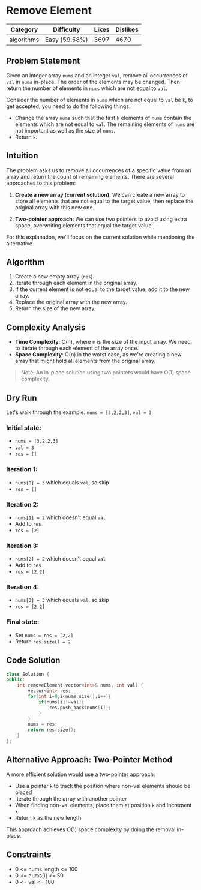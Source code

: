 # Remove Element

| Category | Difficulty | Likes | Dislikes |
|----------|------------|-------|----------|
| algorithms | Easy (59.58%) | 3697 | 4670 |

## Problem Statement

Given an integer array `nums` and an integer `val`, remove all occurrences of `val` in `nums` in-place. The order of the elements may be changed. Then return the number of elements in `nums` which are not equal to `val`.

Consider the number of elements in `nums` which are not equal to `val` be `k`, to get accepted, you need to do the following things:

- Change the array `nums` such that the first `k` elements of `nums` contain the elements which are not equal to `val`. The remaining elements of `nums` are not important as well as the size of `nums`.
- Return `k`.

## Intuition

The problem asks us to remove all occurrences of a specific value from an array and return the count of remaining elements. There are several approaches to this problem:

1. **Create a new array (current solution)**: We can create a new array to store all elements that are not equal to the target value, then replace the original array with this new one.

2. **Two-pointer approach**: We can use two pointers to avoid using extra space, overwriting elements that equal the target value.

For this explanation, we'll focus on the current solution while mentioning the alternative.

## Algorithm

1. Create a new empty array (`res`).
2. Iterate through each element in the original array.
3. If the current element is not equal to the target value, add it to the new array.
4. Replace the original array with the new array.
5. Return the size of the new array.

## Complexity Analysis

- **Time Complexity**: O(n), where n is the size of the input array. We need to iterate through each element of the array once.
- **Space Complexity**: O(n) in the worst case, as we're creating a new array that might hold all elements from the original array.

> Note: An in-place solution using two pointers would have O(1) space complexity.

## Dry Run

Let's walk through the example: `nums = [3,2,2,3]`, `val = 3`

### Initial state:
- `nums = [3,2,2,3]`
- `val = 3`
- `res = []`

### Iteration 1:
- `nums[0] = 3` which equals `val`, so skip
- `res = []`

### Iteration 2:
- `nums[1] = 2` which doesn't equal `val`
- Add to `res`
- `res = [2]`

### Iteration 3:
- `nums[2] = 2` which doesn't equal `val`
- Add to `res`
- `res = [2,2]`

### Iteration 4:
- `nums[3] = 3` which equals `val`, so skip
- `res = [2,2]`

### Final state:
- Set `nums = res = [2,2]`
- Return `res.size() = 2`

## Code Solution

```cpp
class Solution {
public:
    int removeElement(vector<int>& nums, int val) {
        vector<int> res;
        for(int i=0;i<nums.size();i++){
            if(nums[i]!=val){
                res.push_back(nums[i]);
            }
        }
        nums = res;
        return res.size();
    }
};
```

## Alternative Approach: Two-Pointer Method

A more efficient solution would use a two-pointer approach:
- Use a pointer `k` to track the position where non-val elements should be placed
- Iterate through the array with another pointer
- When finding non-val elements, place them at position `k` and increment `k`
- Return `k` as the new length

This approach achieves O(1) space complexity by doing the removal in-place.

## Constraints

- 0 <= nums.length <= 100
- 0 <= nums[i] <= 50
- 0 <= val <= 100
